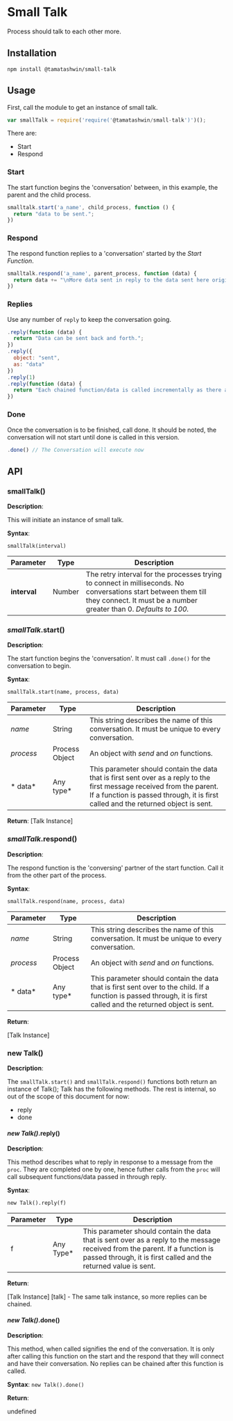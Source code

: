 # Small Talk
Process should talk to each other more.

## Installation
`npm install @tamatashwin/small-talk`

## Usage
First, call the module to get an instance of small talk.
```javascript
var smallTalk = require('require('@tamatashwin/small-talk')')();
```

There are:
* Start
* Respond

### Start
The start function begins the 'conversation' between, in this example, the parent and the child process.
```javascript
smalltalk.start('a_name', child_process, function () {
  return "data to be sent.";
})
```

### Respond
The respond function replies to a 'conversation' started by the *Start Function*.
```javascript
smalltalk.respond('a_name', parent_process, function (data) {
  return data += "\nMore data sent in reply to the data sent here originally.";
})
```

### Replies
Use any number of `reply` to keep the conversation going.
```javascript
.reply(function (data) {
  return "Data can be sent back and forth.";
})
.reply({
  object: "sent",
  as: "data"
})
.reply(1)
.reply(function (data) {
  return "Each chained function/data is called incrementally as there are replies from the parent/child process."
})
```

### Done
Once the conversation is to be finished, call done. It should be noted, the conversation will not start until done is called in this version.
```javascript
.done() // The Conversation will execute now
```

## API
### smallTalk()
**Description**:

This will initiate an instance of small talk.

**Syntax**:

`smallTalk(interval)`

| Parameter | Type | Description |
| --- | --- | --- |
| **interval** | Number | The retry interval for the processes trying to connect in milliseconds. No conversations start between them till they connect. It must be a number greater than 0. *Defaults to 100.* |

### *smallTalk*.start()
**Description**:

The start function begins the 'conversation'. It must call `.done()` for the conversation to begin.

**Syntax**:

`smallTalk.start(name, process, data)`

| Parameter | Type | Description |
| --- | --- | --- |
| *name* | String | This string describes the name of this conversation. It must be unique to every conversation. |
| *process* | Process Object | An object with *send* and *on* functions. |
| * data* | Any type*| This parameter should contain the data that is first sent over as a reply to the first message received from the parent. If a function is passed through, it is first called and the returned object is sent. |

**Return**:
[Talk Instance]

### *smallTalk*.respond()
**Description**:

The respond function is the 'conversing' partner of the start function. Call it from the other part of the process.

**Syntax**:

`smallTalk.respond(name, process, data)`

| Parameter | Type | Description |
| --- | --- | --- |
| *name* | String | This string describes the name of this conversation. It must be unique to every conversation. |
| *process* | Process Object | An object with *send* and *on* functions. |
| * data* | Any type*| This parameter should contain the data that is first sent over to the child. If a function is passed through, it is first called and the returned object is sent. |

**Return**:

[Talk Instance]

### new Talk()
**Description**:

The `smallTalk.start()` and `smallTalk.respond()` functions both return an instance of Talk();
Talk has the following methods. The rest is internal, so out of the scope of this document for now:
* reply
* done

#### *new Talk()*.reply()
**Description**:

This method describes what to reply in response to a message from the `proc`. They are completed one by one, hence futher calls from the `proc` will call subsequent functions/data passed in through reply.

**Syntax**:

`new Talk().reply(f)`

| Parameter | Type | Description |
| --- | --- | --- |
| f | Any Type* | This parameter should contain the data that is sent over as a reply to the message received from the parent. If a function is passed through, it is first called and the returned value is sent. |

**Return**:

[Talk Instance] [talk] - The same talk instance, so more replies can be chained.

#### *new Talk()*.done()
**Description**:

This method, when called signifies the end of the  conversation. It is only after calling this function on the start and the respond that they will connect and have their conversation. No replies can be chained after this function is called.

**Syntax**:
`new Talk().done()`

**Return**:

undefined
